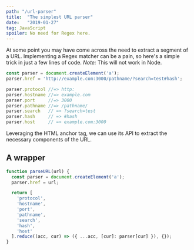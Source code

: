```yaml
---
path: "/url-parser"
title:  "The simplest URL parser"
date:   "2019-01-27"
tag: JavaScript
spoiler: No need for Regex here.
---
```


At some point you may have come across the need to extract a segment of a URL. Implementing a Regex matcher can be a pain,  so here's a simple trick in just a few lines of code. *Note:* This will not work in Node.

```js
const parser = document.createElement('a');
parser.href = 'http://example.com:3000/pathname/?search=test#hash';

parser.protocol //=> http:
parser.hostname //=> example.com
parser.port     //=> 3000
parser.pathname //=> /pathname/
parser.search   // => ?search=test
parser.hash     // => #hash
parser.host     // => example.com:3000
```

Leveraging the HTML anchor tag, we can use its API to extract the necessary components of the URL.

## A wrapper

```js
function parseURL(url) {
  const parser = document.createElement('a');
  parser.href = url;

  return [
    'protocol',
    'hostname',
    'port',
    'pathname',
    'search',
    'hash',
    'host'
  ].reduce((acc, cur) => ({ ...acc, [cur]: parser[cur] }), {});
}
```